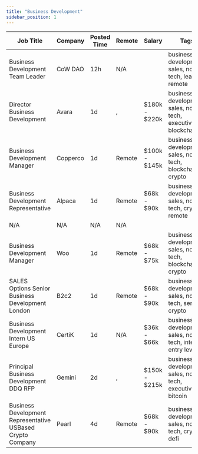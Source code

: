 ```yaml
---
title: "Business Development"
sidebar_position: 1
---
```


| Job Title | Company | Posted Time | Remote | Salary | Tags | Apply Link |
|-----------|---------|-------------|--------|--------|------|------------|
| Business Development Team Leader | CoW DAO | 12h | N/A |  | business development, sales, non tech, lead, remote | [Apply](https://web3.career/business-development-team-leader-cow-dao/106803) |
| Director Business Development | Avara | 1d | , | $180k - $220k | business development, sales, non tech, executive, blockchain | [Apply](https://web3.career/director-business-development-avara/106733) |
| Business Development Manager | Copperco | 1d | Remote | $100k - $145k | business development, sales, non tech, blockchain, crypto | [Apply](https://web3.career/business-development-manager-copperco/105560) |
| Business Development Representative | Alpaca | 1d | Remote | $68k - $90k | business development, sales, non tech, crypto, remote | [Apply](https://web3.career/business-development-representative-alpaca/106688) |
| N/A | N/A | N/A | N/A |  |  | [Apply](https://web3.career/metana) |
| Business Development Manager | Woo | 1d | Remote | $68k - $75k | business development, sales, non tech, blockchain, crypto | [Apply](https://web3.career/business-development-manager-woo/95644) |
| SALES Options Senior Business Development London | B2c2 | 1d | Remote | $68k - $90k | business development, sales, non tech, senior, crypto | [Apply](https://web3.career/sales-options-senior-business-development-london-b2c2/104883) |
| Business Development Intern US Europe | CertiK | 1d | N/A | $36k - $66k | business development, sales, non tech, intern, entry level | [Apply](https://web3.career/business-development-intern-us-europe-certik/106664) |
| Principal Business Development DDQ RFP | Gemini | 2d | , | $150k - $215k | business development, sales, non tech, executive, bitcoin | [Apply](https://web3.career/principal-business-development-ddq-rfp-gemini/106636) |
| Business Development Representative USBased Crypto Company | Pearl | 4d | Remote | $68k - $90k | business development, sales, non tech, crypto, defi | [Apply](https://web3.career/business-development-representative-us-based-crypto-company-pearl/106595) |
